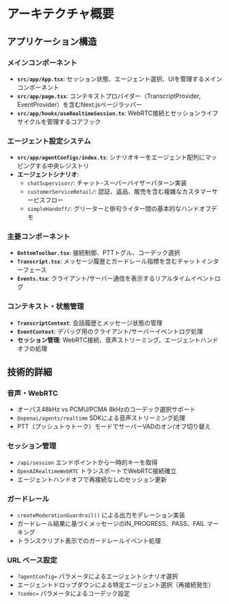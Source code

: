 # アーキテクチャ概要

## アプリケーション構造

### メインコンポーネント
- **`src/app/App.tsx`**: セッション状態、エージェント選択、UIを管理するメインコンポーネント
- **`src/app/page.tsx`**: コンテキストプロバイダー（TranscriptProvider, EventProvider）を含むNext.jsページラッパー
- **`src/app/hooks/useRealtimeSession.ts`**: WebRTC接続とセッションライフサイクルを管理するコアフック

### エージェント設定システム
- **`src/app/agentConfigs/index.ts`**: シナリオキーをエージェント配列にマッピングする中央レジストリ
- **エージェントシナリオ**:
  - `chatSupervisor/`: チャット-スーパーバイザーパターン実装
  - `customerServiceRetail/`: 認証、返品、販売を含む複雑なカスタマーサービスフロー
  - `simpleHandoff/`: グリーターと俳句ライター間の基本的なハンドオフデモ

### 主要コンポーネント
- **`BottomToolbar.tsx`**: 接続制御、PTTトグル、コーデック選択
- **`Transcript.tsx`**: メッセージ履歴とガードレール指標を含むチャットインターフェース
- **`Events.tsx`**: クライアント/サーバー通信を表示するリアルタイムイベントログ

### コンテキスト・状態管理
- **`TranscriptContext`**: 会話履歴とメッセージ状態の管理
- **`EventContext`**: デバッグ用のクライアント/サーバーイベントログ処理
- **セッション管理**: WebRTC接続、音声ストリーミング、エージェントハンドオフの処理

## 技術的詳細

### 音声・WebRTC
- オーパス48kHz vs PCMU/PCMA 8kHzのコーデック選択サポート
- `@openai/agents/realtime` SDKによる音声ストリーミング処理
- PTT（プッシュトゥトーク）モードでサーバーVADのオン/オフ切り替え

### セッション管理
- `/api/session` エンドポイントから一時的キーを取得
- `OpenAIRealtimeWebRTC` トランスポートでWebRTC接続確立
- エージェントハンドオフで再接続なしのセッション更新

### ガードレール
- `createModerationGuardrail()` による出力モデレーション実装
- ガードレール結果に基づくメッセージのIN_PROGRESS、PASS、FAIL マーキング
- トランスクリプト表示でのガードレールイベント処理

### URL ベース設定
- `?agentConfig=` パラメータによるエージェントシナリオ選択
- エージェントドロップダウンによる特定エージェント選択（再接続発生）
- `?codec=` パラメータによるコーデック設定